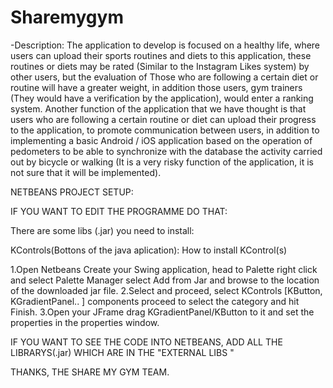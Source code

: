 # Sharemygym
-Description:
The application to develop is focused on a healthy life, where users can upload their sports routines and diets to this application, these routines or diets may be rated (Similar to the Instagram Likes system) by other users, but the evaluation of Those who are following a certain diet or routine will have a greater weight, in addition those users, gym trainers (They would have a verification by the application), would enter a ranking system. Another function of the application that we have thought is that users who are following a certain routine or diet can upload their progress to the application, to promote communication between users, in addition to implementing a basic Android / iOS application based on the operation of pedometers to be able to synchronize with the database the activity carried out by bicycle or walking (It is a very risky function of the application, it is not sure that it will be implemented).


NETBEANS PROJECT SETUP:

IF YOU WANT TO EDIT THE PROGRAMME DO THAT:

There are some libs (.jar) you need to install:

KControls(Bottons of the java aplication):
How to install KControl(s)

1.Open Netbeans Create your Swing application, head to Palette right click and select Palette Manager select Add from Jar and browse to the location of the downloaded jar file.
2.Select and proceed, select KControls [KButton, KGradientPanel.. ] components proceed to select the category and hit Finish.
3.Open your JFrame drag KGradientPanel/KButton to it and set the properties in the properties window.

IF YOU WANT TO SEE THE CODE INTO NETBEANS, ADD ALL THE LIBRARYS(.jar) WHICH ARE IN THE "EXTERNAL LIBS "



THANKS, THE SHARE MY GYM TEAM.
